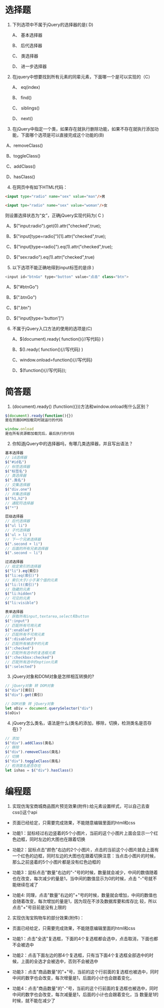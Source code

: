 # 选择题

1. 下列选项中不属于jQuery的选择器的是( D)

   A、 基本选择器	

   B、 后代选择器	

   C、 类选择器	

   D、 进一步选择器

2. 在jquery中想要找到所有元素的同辈元素，下面哪一个是可以实现的（C）

   A、 eq(index)

   B、 find()	 

   C、 siblings() 

   D、 next() 	

3. 在jQuery中指定一个类，如果存在就执行删除功能，如果不存在就执行添加功能，下面哪个选项是可以直接完成这个功能的(B)

​      A、removeClass()

​      B、toggleClass()

​      C、addClass()

​      D、hasClass()	 

4. 在网页中有如下HTML代码：
```html
<input type="radio" name="sex" value="man"/>男

<input tpe="radio" name="sex" value="woman"/>女
```

则设置选择状态为“女”，正确jQuery实现代码为(   C )

​      A、$("input:radio").get(0).attr("checked",true);

​      B、$("input[type=radio]")[1].attr("checked",true);

​      C、$("input[type=radio]").eq(1).attr("checked",true);


​      D、$("sex:radio").eq(1).attr("checked",true)


5. 以下选项不能正确地得到input标签的是(B ) 
```js
<input id="btnGo" type="button" value="点击" class="btn">

```
​      A、$("#btnGo") 

​      B、$(".btnGo") 

​      C、$(".btn") 

​      D、$("input[type=’button’]")	 


6. 不属于jQuery入口方法的使用的选项是(C)

   A、$(document).ready( function(){//写代码} )

   B、$().ready( function(){//写代码} )

   C、window.onload=function(){//写代码} 

   D、$(function(){//写代码}); 


# 简答题

1. (document).ready() (functiion({}))方法和window.onload有什么区别？
```js
$(document).ready(function(){})
是在页面DOM加载完时就运行的代码

window.onload
是在所有资源都加载完后，最后执行的代码
```

2. 你知道jQuery中的选择器吗，有哪几类选择器，并且写出语法？
```js
基本选择器
// id选择器
$("#id名")
// 标签选择器
$("标签名")
// 类选择器
$(".类名")
// 交集选择器
$("div.one")
// 并集选择器
$("h1,h2")
// 通配符选择器
$("*")

层级选择器
// 后代选择器
$("ul li")
// 子代选择器
$('ul > li')
// 下一个兄弟选择器
$(".second + li")
// 后面的所有兄弟选择器
$(".second ~ li")

过滤选择器
// 给定索引的选择器
$("li").eq(索引)
$("li:eq(索引)")
// 索引大于/小于某个值的元素
$("li:lt(索引)")
// 隐藏的元素
$("li:hidden")
// 可见的元素
$("li:visible")

表单选择器
// 获取所有input,textarea,select和button
$(":input")
// 匹配所有可用元素
$(":enabled")
// 匹配所有不可用元素
$(":disabled")
// 匹配所有被选中的元素
$(":checked")
// 匹配所有选中的复选框元素
$(":checkbox:checked")
// 匹配所有选中的option元素
$(":selected")
```

3. jQuery对象和DOM对象是怎样相互转换的?
```js
// jQuery对象 转 DOM对象
$("div")[索引]
$("div").get(索引)

// DOM对象 转 jQuery对象
let oDiv = document.querySelector("div")
$(oDiv)
```

4. jQuery怎么类名，语法是什么(类名的添加，移除，切换，检测类名是否存在)？
```js
// 添加
$("div").addClass(类名)
// 移除
$("div").removeClass(类名)
// 切换
$("div").toggleClass(类名)
// 检测类名是否存在
let ishas = $("div").hasClass() 
```


# 编程题

1.  实现仿淘宝商城商品图片预览效果(附件):给元素设置样式，可以自己去查css()这个api

- 页面已经给定，只需要完成效果，不能随意编辑里面的html和css

- 功能1：鼠标经过右边竖着的5个小图片，当前的这个小图片上面会显示一个红色边框，同时左边的大图也在跟着切换

- 功能2：鼠标点击"颜色"右边的2个小图片，点击的当前这个小图片就会上面有一个红色的边框，同时左边的大图也在跟着切换
  ​     注意：当点击小图片的时候，那么之前竖着的5个小图片都是没有红色边框的

- 功能3：鼠标点击"数量"右边的"-"号的时候，数量就会减少，中间的数值随着也在改变，每次减少的量是1，当中间的数值显示为0的时候，点击 "-"号就不能继续在减了

- 功能4: 同理，点击"数量"右边的"+"号的时候，数量就会增加，中间的数值也会随着改变，每次增加的量是1，因为现在不涉及数据库要和库存比 较，所以点击"+"号目前是没有上限的




2. 实现仿淘宝购物车的部分效果(附件)：

- 页面已经给定，只需要完成效果，不能随意编辑里面的html和css

- 功能1：点击"全选"复选框，下面的4个复选框都会选中，点击取消，下面也都不会被选中

- 功能2：点击下面左边的那4个复选框，只有当下面4个复选框全部选中的时候，上面的全选才会被选中，否则不会被选中

- 功能3：点击"商品数量"的"+"号，当前的这个行前面的复选框也被选中，同时中间的数字也会改变，每次增量是1，后面的小计也会跟着变化，

- 功能4：点击"商品数量"的"-"号，当前的这个行前面的复选框也被选中，同时中间的数字也会改变，每次减量是1，后面的小计也会跟着变化，当 数量是1的时候，就不能在减少了


  ​
